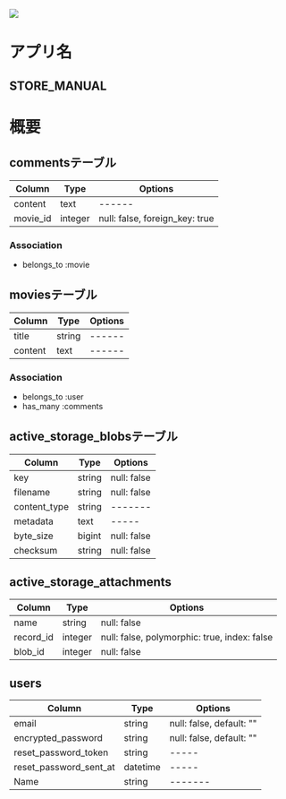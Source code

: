 ![](https://i.gyazo.com/ed15b11f4198c80525af1992ad74d8c0.png)

# アプリ名
## STORE_MANUAL 

# 概要

## commentsテーブル
|Column|Type|Options|
|------|----|-------|
|content|text|------|
|movie_id|integer|null: false, foreign_key: true|
### Association
- belongs_to :movie

## moviesテーブル
|Column|Type|Options|
|------|----|-------|
|title|string|------|
|content|text|------|
### Association
- belongs_to :user
- has_many :comments

## active_storage_blobsテーブル
|Column|Type|Options|
|------|----|-------|
|key|string|null: false|
|filename|string|null: false|
|content_type|string|-------|
|metadata|text|-----|
|byte_size|bigint|null: false|
|checksum|string|null: false|

## active_storage_attachments
|Column|Type|Options|
|------|----|-------|
|name|string|null: false|
|record_id|integer|null: false, polymorphic: true, index: false|
|blob_id|integer|null: false|

## users
|Column|Type|Options|
|------|----|-------|
|email|string|null: false, default: ""|
|encrypted_password|string|null: false, default: ""|
|reset_password_token|string|-----|
|reset_password_sent_at|datetime|-----|
|Name|string|-------|
